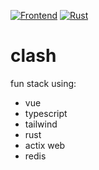 [![Frontend](https://github.com/angelsflyinhell/clash/actions/workflows/node.js.yml/badge.svg)](https://github.com/angelsflyinhell/clash/actions/workflows/node.js.yml)
[![Rust](https://github.com/angelsflyinhell/clash/actions/workflows/rust.yml/badge.svg)](https://github.com/angelsflyinhell/clash/actions/workflows/rust.yml)

# clash
fun stack using:
- vue
- typescript
- tailwind
- rust
- actix web
- redis

